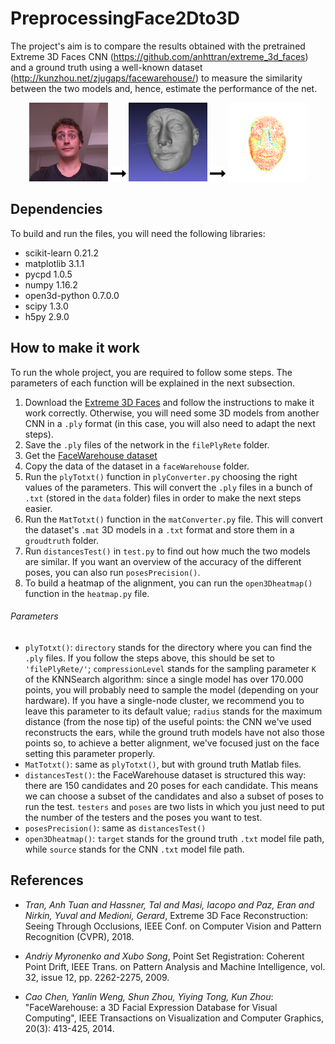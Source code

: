 # PreprocessingFace2Dto3D
The project's aim is to compare the results obtained with the pretrained Extreme 3D 
Faces CNN (https://github.com/anhttran/extreme_3d_faces) and a ground truth using a 
well-known dataset (http://kunzhou.net/zjugaps/facewarehouse/) to measure the 
similarity between the two models and, hence, estimate the performance of the net.

<div>
<p align="center">
<img src="images/face111_4.png" width="25%" height=auto></img>
<img src="images/arrow.png" width="5%" height=auto></img>
<img src="images/face111_4_ply.png" width="25%" height=auto></img>
<img src="images/arrow.png" width="5%" height=auto></img>
<img src="images/face111_4_heatmap.png" width="25%" height=auto></img>
</p>
<div/>

## Dependencies
To build and run the files, you will need the following libraries:
- scikit-learn 0.21.2
- matplotlib 3.1.1
- pycpd 1.0.5
- numpy 1.16.2
- open3d-python 0.7.0.0
- scipy 1.3.0
- h5py 2.9.0

## How to make it work
To run the whole project, you are required to follow some steps. The parameters of 
each function will be explained in the next subsection. 
1. Download the [Extreme 3D Faces](https://github.com/anhttran/extreme_3d_faces) 
and follow the instructions to make it work correctly. Otherwise, you will need 
some 3D models from another CNN in a `.ply` format (in this case, you will also 
need to adapt the next steps).
2. Save the `.ply` files of the network in the `filePlyRete` folder.
3. Get the [FaceWarehouse dataset](http://kunzhou.net/zjugaps/facewarehouse/)
4. Copy the data of the dataset in a `faceWarehouse` folder.
5. Run the `plyTotxt()` function in `plyConverter.py` choosing the right values of 
the parameters. This will convert the `.ply` files 
in a bunch of `.txt` (stored in the `data` folder) files in order to make the 
next steps easier.
6. Run the `MatTotxt()` function in the `matConverter.py` file. This will convert 
the dataset's `.mat` 3D models in a `.txt` format and store them in a `groudtruth` 
folder.
7. Run `distancesTest()` in `test.py` to find out how much the two models are 
similar. If you want an overview of the accuracy of the different poses, you can 
also run `posesPrecision()`.
8. To build a heatmap of the alignment, you can run the `open3Dheatmap()` function 
in the `heatmap.py` file.

###### Parameters

- `plyTotxt()`: `directory` stands for the directory where you can find the `.ply` 
files. If you follow the steps above, this should be set to `'filePlyRete/'`; 
`compressionLevel` stands for the sampling parameter `K` of the KNNSearch algorithm: 
since a single model has over 170.000 points, you will probably need to sample 
the model (depending on your hardware). If you have a single-node cluster, we 
recommend you to leave this parameter to its default value; `radius` stands for 
the maximum distance (from the nose tip) of the useful points: the CNN we've 
used reconstructs the ears, while the ground truth models have not also those 
points so, to achieve a better alignment, we've focused just on the face setting this 
parameter properly.
- `MatTotxt()`: same as `plyTotxt()`, but with ground truth Matlab files.
- `distancesTest()`: the FaceWarehouse dataset is structured this way: there are 150 
candidates and 20 poses for each candidate. This means we can choose a subset of the 
candidates and also a subset of poses to run the test. `testers` and `poses` are 
two lists in which you just need to put the number of the testers and the poses you 
want to test.
- `posesPrecision()`: same as `distancesTest()`
- `open3Dheatmap()`: `target` stands for the ground truth `.txt` model file path, 
while `source` stands for the CNN `.txt` model file path.

## References

* <i>Tran, Anh Tuan and Hassner, Tal and Masi, Iacopo and Paz, Eran and Nirkin, Yuval and Medioni, Gerard</i>, Extreme 
3D Face Reconstruction: Seeing Through Occlusions, IEEE Conf. on Computer Vision and Pattern Recognition (CVPR), 2018.

* <i>Andriy Myronenko and Xubo Song</i>, Point Set Registration: Coherent Point Drift, IEEE Trans. on Pattern Analysis
 and Machine Intelligence, vol. 32, issue 12, pp. 2262-2275, 2009.

* <i>Cao Chen, Yanlin Weng, Shun Zhou, Yiying Tong, Kun Zhou</i>: "FaceWarehouse: a 3D Facial
 Expression Database for Visual Computing", IEEE Transactions on Visualization and 
 Computer Graphics, 20(3): 413-425, 2014.
 